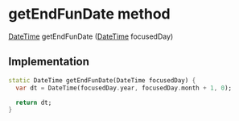


# getEndFunDate method








[DateTime](https://api.flutter.dev/flutter/dart-core/DateTime-class.html) getEndFunDate
([DateTime](https://api.flutter.dev/flutter/dart-core/DateTime-class.html) focusedDay)








## Implementation

```dart
static DateTime getEndFunDate(DateTime focusedDay) {
  var dt = DateTime(focusedDay.year, focusedDay.month + 1, 0);

  return dt;
}
```







